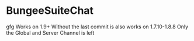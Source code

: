 # BungeeSuiteChat
gfg
Works on 1.9+
Without the last commit is also works on 1.7.10-1.8.8
Only the Global and Server Channel is left
